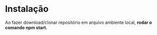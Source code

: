 # Instalação 

Ao fazer download/clonar repositório em arquivo ambiente local, <b>rodar o comando npm start.</b>
